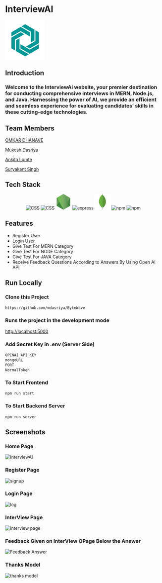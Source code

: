 # InterviewAI


  <img src="frontend\src\logo.png" alt="Your Image" style="display: flex; text-align: center;">

 
 


## Introduction


<h3>Welcome to the InterviewAi website, your premier destination for conducting comprehensive interviews in MERN, Node.js, and Java. Harnessing the power of AI, we provide an efficient and seamless experience for evaluating candidates' skills in these cutting-edge technologies.</h3>

## Team Members

 [OMKAR DHANAVE](https://github.com/omkar231098) 
 
 [Mukesh Dasriya](https://github.com/mdasriya) 
 
 [Ankita Lomte](https://github.com/lomteankita) 
 
 [Suryakant Singh](https://github.com/clrsurya11) 
 





## Tech Stack
<p align = "center">
<img src="https://github.com/mdasriya/ByteWave/assets/109202596/71ecdde7-137d-4d43-882c-774df3096d47" alt="CSS" width="50" height="55"/>
<img src="https://github.com/mdasriya/ByteWave/assets/109202596/66af71bf-f144-4b18-8c02-a192d9a0f247" alt="CSS" width="50" height="55"/>
<img src="https://raw.githubusercontent.com/PrinceCorwin/Useful-tech-icons/main/images/nodejs.png" alt="nodejs" width="50" height="50"/>
<img src="https://res.cloudinary.com/kc-cloud/images/f_auto,q_auto/v1651772163/expressjslogo/expressjslogo.webp?_i=AA" alt="express" width="50" height="50"/>
 <img src="https://raw.githubusercontent.com/PrinceCorwin/Useful-tech-icons/main/images/mongodb-leaf.png" alt="mongo" width="50" height="50"/> 
<img src="https://user-images.githubusercontent.com/25181517/121401671-49102800-c959-11eb-9f6f-74d49a5e1774.png" alt="npm" width="50" height="50"/>
<img src="https://github.com/mdasriya/ByteWave/assets/109202596/4fa8c924-b4b9-4530-9f1c-93b0bca75931" alt="npm" width="50" height="50"/>  
</p>


## Features 
- Register User
- Login User
- Give Test For MERN Category
-  Give Test For NODE Category
-   Give Test For JAVA Category
-   Receive Feedback Questions According to Answers By Using Open AI API

## Run Locally
### Clone this Project

```
https://github.com/mdasriya/ByteWave
```
### Runs the project in the development mode

[http://localhost:5000](http://localhost:5000)


### Add Secret Key in .env (Server Side)

```
OPENAI_API_KEY
mongoURL
PORT
NormalToken
```

### To Start Frontend

```
npm run start
```
### To Start Backend Server

```
npm run server
```

## Screenshots
### Home Page




![InterviewAI](https://github.com/mdasriya/ByteWave/assets/109202596/a8eccf7f-5ae0-427e-bb0b-18dac796fd69)



### Register Page


![signup](https://github.com/mdasriya/ByteWave/assets/109202596/ceb9e43d-abf0-4635-a698-81b1c7e80d3d)

### Login Page


![log](https://github.com/mdasriya/ByteWave/assets/109202596/ceff53b0-4dd9-44ed-8470-d27119a6872e)

### InterView Page

![interview page](https://github.com/mdasriya/ByteWave/assets/109202596/69e3879a-0828-4470-996e-a32b3a9c96c2)

### Feedback Given on InterView OPage Below the Answer



![Feedback Answer](https://github.com/mdasriya/ByteWave/assets/109202596/11b14de5-c42b-4897-a742-9ad2285d6e56)

### Thanks Model


![thanks model](https://github.com/mdasriya/ByteWave/assets/109202596/c90d06ce-da91-45c6-9dfa-aa022342f8dc)




